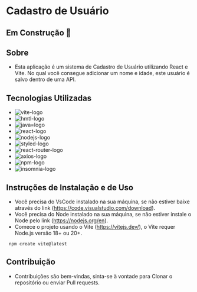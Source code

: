 # Cadastro de Usuário 

## Em Construção 🚧
## Sobre

* Esta aplicação é um sistema de Cadastro de Usuário utilizando React e Vite. No qual você consegue adicionar um nome e idade, este usuário é salvo dentro de uma API.

## Tecnologias Utilizadas

* <img src="https://img.shields.io/badge/Vite-B73BFE?style=for-the-badge&logo=vite&logoColor=FFD62E" alt="vite-logo">
* <img src="https://img.shields.io/badge/HTML5-E34F26?style=for-the-badge&logo=html5&logoColor=white" alt="hmtl-logo"> 
* <img src="https://img.shields.io/badge/JavaScript-323330?style=for-the-badge&logo=javascript&logoColor=F7DF1E" alt="java=logo">
* <img src="https://img.shields.io/badge/React-20232A?style=for-the-badge&logo=react&logoColor=61DAFB" alt="react-logo">
* <img src="https://img.shields.io/badge/Node.js-43853D?style=for-the-badge&logo=node.js&logoColor=white" alt="nodejs-logo">
* <img src="https://img.shields.io/badge/styled--components-DB7093?style=for-the-badge&logo=styled-components&logoColor=white" alt="styled-logo">
* <img src="https://img.shields.io/badge/React_Router-CA4245?style=for-the-badge&logo=react-router&logoColor=white" alt="react-router-logo">
* <img src="https://img.shields.io/badge/axios-671ddf?&style=for-the-badge&logo=axios&logoColor=white" alt="axios-logo">
* <img src="https://img.shields.io/badge/npm-CB3837?style=for-the-badge&logo=npm&logoColor=white" alt="npm-logo">
* <img src="https://img.shields.io/badge/Insomnia-5849be?style=for-the-badge&logo=Insomnia&logoColor=white" alt="insomnia-logo">

## Instruções de Instalação e de Uso

* Você precisa do VsCode instalado na sua máquina, se não estiver baixe através do link (https://code.visualstudio.com/download).
* Você precisa do Node instalado na sua máquina, se não estiver instale o Node pelo link (https://nodejs.org/en).
* Comece o projeto usando o Vite (https://vitejs.dev/), o Vite requer Node.js versão 18+ ou 20+.
```
 npm create vite@latest
```

## Contribuição

* Contribuições são bem-vindas, sinta-se à vontade para Clonar o repositório ou enviar Pull requests.

